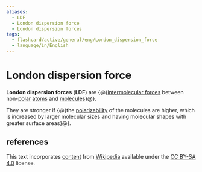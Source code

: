 ```yaml
---
aliases:
  - LDF
  - London dispersion force
  - London dispersion forces
tags:
  - flashcard/active/general/eng/London_dispersion_force
  - language/in/English
---
```


# London dispersion force

__London dispersion forces__ (__LDF__) are {@{[intermolecular forces](intermolecular%20force.md) between non-[polar](chemical%20polarity.md) [atoms](atom.md) and [molecules](molecule.md)}@}. <!--SR:!2026-08-14,898,310-->

They are stronger if {@{the [polarizability](polarizability.md) of the molecules are higher, which is increased by larger molecular sizes and having molecular shapes with greater surface areas}@}. <!--SR:!2026-12-27,743,230-->

## references

This text incorporates [content](https://en.wikipedia.org/wiki/London_dispersion_force) from [Wikipedia](Wikipedia.md) available under the [CC BY-SA 4.0](https://creativecommons.org/licenses/by-sa/4.0/) license.
